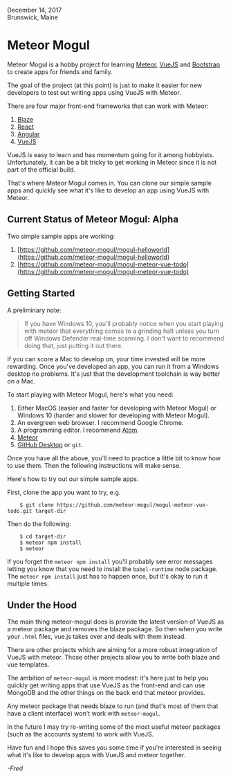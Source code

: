 December 14, 2017  
Brunswick, Maine

# Meteor Mogul

Meteor Mogul is a hobby project for learning [Meteor](https://www.meteor.com/), [VueJS][vue] and [Bootstrap](https://getbootstrap.com/) to create apps for friends and family.

The goal of the project (at this point) is just to make it easier for new developers to test out writing apps using VueJS with Meteor.

There are four major front-end frameworks that can work with Meteor:

1. [Blaze](http://blazejs.org/)
2. [React](https://reactjs.org/)
3. [Angular](https://angular.io/)
4. [VueJS][vue]

VueJS is easy to learn and has momentum going for it among hobbyists.  Unfortunately, it can be a bit tricky to get working in Meteor since it is not part of the official build.

That's where Meteor Mogul comes in.  You can clone our simple sample apps and quickly see what it's like to develop an app using VueJS with Meteor.

## Current Status of Meteor Mogul: Alpha

Two simple sample apps are working:

1. [https://github.com/meteor-mogul/mogul-helloworld](https://github.com/meteor-mogul/mogul-helloworld)
2. [https://github.com/meteor-mogul/mogul-meteor-vue-todo](https://github.com/meteor-mogul/mogul-meteor-vue-todo)

## Getting Started

A preliminary note:  

> If you have Windows 10, you'll probably notice when you start playing
> with meteor that everything comes to a grinding halt unless you turn off
> Windows Defender real-time scanning.  I don't want to recommend doing that,
> just putting it out there.

If you can score a Mac to develop on, your time invested will be more rewarding.  Once you've developed an app, you can run it from a Windows desktop no problems.  It's just that the development toolchain is way better on a Mac.

To start playing with Meteor Mogul, here's what you need:

1. Either MacOS (easier and faster for developing with Meteor Mogul) or Windows 10 (harder and slower for developing with Meteor Mogul).
2. An evergreen web browser. I recommend Google Chrome.
3. A programming editor. I recommend [Atom](https://atom.io/).
4. [Meteor](https://www.meteor.com/)
5. [GitHub Desktop](https://desktop.github.com/) or `git`.

Once you have all the above, you'll need to practice a little bit to know how to use them.  Then the following instructions will make sense.

Here's how to try out our simple sample apps.

First, clone the app you want to try, e.g.
```
    $ git clone https://github.com/meteor-mogul/mogul-meteor-vue-todo.git target-dir
```

Then do the following:

```
    $ cd target-dir
    $ meteor npm install
    $ meteor
```

If you forget the `meteor npm install` you'll probably see error messages letting you know that you need to install the `babel-runtime` node package.  The `meteor npm install` just has to happen once, but it's okay to run it multiple times.

## Under the Hood

The main thing meteor-mogul does is provide the latest version of VueJS as a meteor package and removes the blaze package.  So then when you write your `.html` files, vue.js takes over and deals with them instead.

There are other projects which are aiming for a more robust integration of VueJS with meteor.  Those other projects allow you to write both blaze and vue templates.

The ambition of `meteor-mogul` is more modest: it's here just to help you quickly get writing apps that use VueJS as the front-end and can use MongoDB and the other things on the back end that meteor provides.

Any meteor package that needs blaze to run (and that's most of them that have a client interface) won't work with `meteor-mogul`.

In the future I may try re-writing some of the most useful meteor packages (such as the accounts system) to work with VueJS.

Have fun and I hope this saves you some time if you're interested in seeing what it's like to develop apps with VueJS and meteor together.

*\-Fred*

[vue]: https://vuejs.org/
